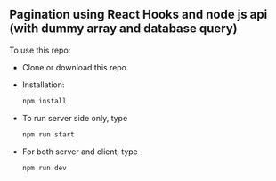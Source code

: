 ## Pagination using React Hooks and node js api (with dummy array and database query)

To use this repo:

- Clone or download this repo.

- Installation:

  ```javascript
  npm install
  ```

* To run server side only, type

  ```javascript
  npm run start
  ```

* For both server and client, type
  ```javascript
  npm run dev
  ```
